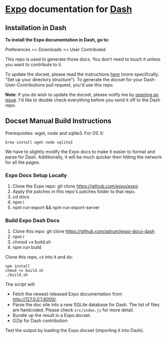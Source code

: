 # [Expo](http://facebook.github.io/react-native/) documentation for [Dash](http://kapeli.com/dash)


## Installation in Dash

**To install the Expo documentation in Dash, go to:**

Preferences >> Downloads >> User Contributed

This repo is used to generate those docs. You don't need to touch it unless you want to contribute to it.

To update the docset, please read the instructions [here](https://github.com/Kapeli/Dash-User-Contributions#contribute-a-new-docset) (more specifically, "Set up your directory structure"). To generate the docset for your Dash-User-Contributions pull request, you'd use this repo.

**Note**: If you do wish to update the docset, please notify me by [opening an issue](https://github.com/adrum/expo-docs-dash/issues/new). I'd like to double check everything before you send it off to the Dash repo.

## Docset Manual Build Instructions

Prerequisites: wget, node and sqlite3. For OS X:

    brew install wget node sqlite3

We have to slightly modify the Expo docs to make it easier to format and parse for Dash. Additionally, it will be much quicker then hitting the network for all the pages.

### Expo Docs Setup Locally

1. Clone the Expo repo: git clone https://github.com/expo/expo
2. Apply the patches in this repo's patches folder to that repo.
3. cd docs
4. npm i
5. npm run export && npm run export-server


### Build Expo Dash Docs

1. Clone this repo: git clone https://github.com/adrum/expo-docs-dash
2. npm i
3. chmod +x build.sh
3. npm run build

Clone this repo, `cd` into it and do:

    npm install
    chmod +x build.sh
    ./build.sh

The script will:

- Fetch the newest released Expo documentation from http://127.0.0.1:8000/.
- Parse the doc site into a new SQLite database for Dash. The list of files are hardcoded. Please check `src/index.js` for more detail.
- Bundle up the result in a Expo.docset.
- GZip for Dash contribution

Test the output by loading the Expo.docset (importing it into Dash).
